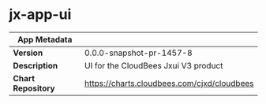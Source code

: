 # jx-app-ui

|App Metadata||
|---|---|
| **Version** | 0.0.0-snapshot-pr-1457-8 |
| **Description** | UI for the CloudBees Jxui V3 product |
| **Chart Repository** | https://charts.cloudbees.com/cjxd/cloudbees |
